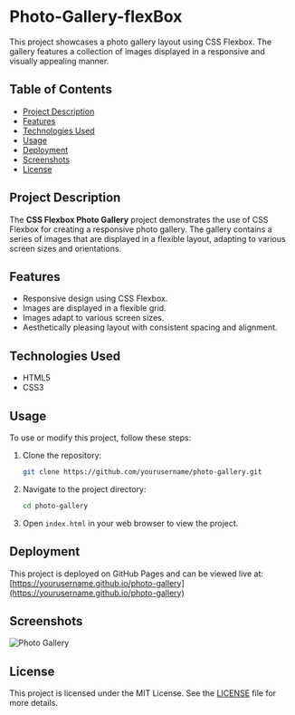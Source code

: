 # Photo-Gallery-flexBox

This project showcases a photo gallery layout using CSS Flexbox. The gallery features a collection of images displayed in a responsive and visually appealing manner.

## Table of Contents

- [Project Description](#project-description)
- [Features](#features)
- [Technologies Used](#technologies-used)
- [Usage](#usage)
- [Deployment](#deployment)
- [Screenshots](#screenshots)
- [License](#license)

## Project Description

The **CSS Flexbox Photo Gallery** project demonstrates the use of CSS Flexbox for creating a responsive photo gallery. The gallery contains a series of images that are displayed in a flexible layout, adapting to various screen sizes and orientations.

## Features

- Responsive design using CSS Flexbox.
- Images are displayed in a flexible grid.
- Images adapt to various screen sizes.
- Aesthetically pleasing layout with consistent spacing and alignment.

## Technologies Used

- HTML5
- CSS3

## Usage

To use or modify this project, follow these steps:

1. Clone the repository:
   ```bash
   git clone https://github.com/yourusername/photo-gallery.git
   ```
2. Navigate to the project directory:
   ```bash
   cd photo-gallery
   ```
3. Open `index.html` in your web browser to view the project.

## Deployment

This project is deployed on GitHub Pages and can be viewed live at:
[https://yourusername.github.io/photo-gallery](https://yourusername.github.io/photo-gallery)

## Screenshots

![Photo Gallery](screenshot.png)

## License

This project is licensed under the MIT License. See the [LICENSE](LICENSE) file for more details.
```

